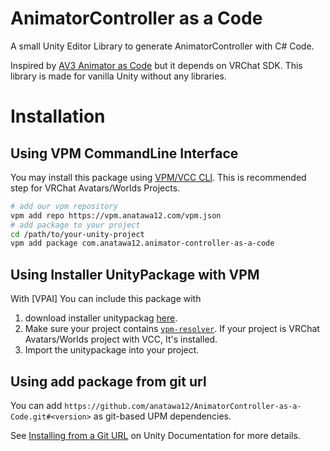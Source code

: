 # AnimatorController as a Code

A small Unity Editor Library to generate AnimatorController with C# Code.

Inspired by [AV3 Animator as Code] but it depends on VRChat SDK. 
This library is made for vanilla Unity without any libraries.

[AV3 Animator as Code]: https://github.com/hai-vr/av3-animator-as-code

# Installation

## Using VPM CommandLine Interface

You may install this package using [VPM/VCC CLI][vcc-cli].
This is recommended step for VRChat Avatars/Worlds Projects.

[vcc-cli]: https://vcc.docs.vrchat.com/vpm/cli

```bash
# add our vpm repository
vpm add repo https://vpm.anatawa12.com/vpm.json
# add package to your project
cd /path/to/your-unity-project
vpm add package com.anatawa12.animator-controller-as-a-code
```

## Using Installer UnityPackage with VPM

With [VPAI] You can include this package with

1. download installer unitypackag [here][installer unitypackage].
2. Make sure your project contains [`vpm-resolver`][vpm-resolver]. If your project is VRChat Avatars/Worlds project with VCC, It's installed.
3. Import the unitypackage into your project.

[vpm-resolver]: https://vcc.docs.vrchat.com/vpm/resolver
[installer unitypackage]: https://github.com/anatawa12/AnimatorController-as-a-Code/raw/master/.readme/installer.unitypackage

## Using add package from git url

You can add `https://github.com/anatawa12/AnimatorController-as-a-Code.git#<version>` as git-based UPM dependencies.

See [Installing from a Git URL][upm-gui-giiturl] on Unity Documentation for more details.

[upm-gui-giiturl]: https://docs.unity3d.com/Manual/upm-ui-giturl.html

<!--
## Using OpenUPM

This project is also published on OpenUPM.
See [Package Page on OpenUPM][openupm-package] for Installation steps.

[openupm-package]: https://openupm.com/packages/com.anatawa12.animator-controller-as-a-code/
-->

